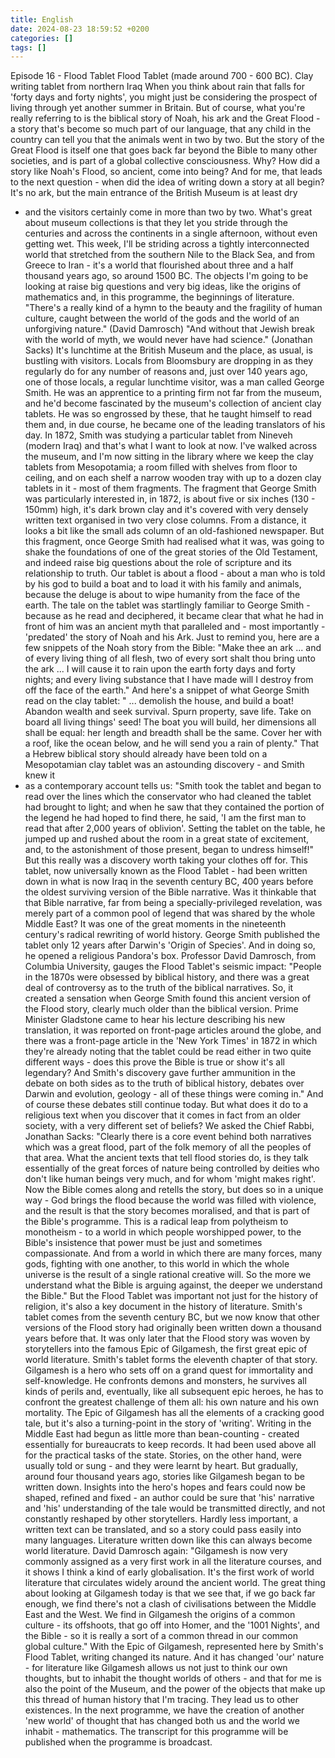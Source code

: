```yaml
---
title: English
date: 2024-08-23 18:59:52 +0200
categories: []
tags: []
---
```


Episode 16 - Flood Tablet
Flood Tablet (made around 700 - 600 BC). Clay writing tablet from northern Iraq
When you think about rain that falls for 'forty days and forty nights', you might just be considering the prospect of living through yet another summer in Britain. But of course, what you're really referring to is the biblical story of Noah, his ark and the Great Flood - a story that's become so much part of our language, that any child in the country can tell you that the animals went in two by two. But the story of the Great Flood is itself one that goes back far beyond the Bible to many other societies, and is part of a global collective consciousness. Why? How did a story like Noah's Flood, so ancient, come into being? And for me, that leads to the next question - when did the idea of writing down a story at all begin?
It's no ark, but the main entrance of the British Museum is at least dry
-	and the visitors certainly come in more than two by two. What's great about museum collections is that they let you stride through the centuries and across the continents in a single afternoon, without even getting wet. This week, I'll be striding across a tightly interconnected world that stretched from the southern Nile to the Black Sea, and from Greece to Iran - it's a world that flourished about three and a half thousand years ago, so around 1500 BC. The objects I'm going to be looking at raise big questions and very big ideas, like the origins of mathematics and, in this programme, the beginnings of literature.
"There's a really kind of a hymn to the beauty and the fragility of human culture, caught between the world of the gods and the world of an unforgiving nature." (David Damrosch)
"And without that Jewish break with the world of myth, we would never have had science." (Jonathan Sacks)
It's lunchtime at the British Museum and the place, as usual, is bustling with visitors. Locals from Bloomsbury are dropping in as they regularly do for any number of reasons and, just over 140 years ago, one of those locals, a regular lunchtime visitor, was a man called George Smith. He was an apprentice to a printing firm not far from the museum, and he'd become fascinated by the museum's collection of ancient clay tablets. He was so engrossed by these, that he taught himself to read them and, in due course, he became one of the leading translators of his day. In 1872, Smith was studying a particular tablet from Nineveh (modern Iraq) and that's what I want to look at now.
I've walked across the museum, and I'm now sitting in the library where we keep the clay tablets from Mesopotamia; a room filled with shelves from floor to ceiling, and on each shelf a narrow wooden tray with up to a dozen clay tablets in it - most of them fragments. The fragment that George Smith was particularly interested in, in 1872, is about five or six inches (130 - 150mm) high, it's dark brown clay and it's covered with very densely written text organised in two very close columns. From a distance, it looks a bit like the small ads column of an old-fashioned newspaper. But this fragment, once George Smith had realised what it was, was going to shake the foundations of one of the great stories of the Old Testament, and indeed raise big questions about the role of scripture and its relationship to truth.
Our tablet is about a flood - about a man who is told by his god to build a boat and to load it with his family and animals, because the deluge is
about to wipe humanity from the face of the earth. The tale on the tablet was startlingly familiar to George Smith - because as he read and deciphered, it became clear that what he had in front of him was an ancient myth that paralleled and - most importantly - 'predated' the story of Noah and his Ark. Just to remind you, here are a few snippets of the Noah story from the Bible:
"Make thee an ark ... and of every living thing of all flesh, two of every sort shalt thou bring unto the ark ... I will cause it to rain upon the earth forty days and forty nights; and every living substance that I have made will I destroy from off the face of the earth."
And here's a snippet of what George Smith read on the clay tablet:
" ... demolish the house, and build a boat! Abandon wealth and seek survival. Spurn property, save life. Take on board all living things' seed! The boat you will build, her dimensions all shall be equal: her length and breadth shall be the same. Cover her with a roof, like the ocean below, and he will send you a rain of plenty."
That a Hebrew biblical story should already have been told on a Mesopotamian clay tablet was an astounding discovery - and Smith knew it
-	as a contemporary account tells us:
"Smith took the tablet and began to read over the lines which the conservator who had cleaned the tablet had brought to light; and when he saw that they contained the portion of the legend he had hoped to find there, he said, 'I am the first man to read that after 2,000 years of oblivion'. Setting the tablet on the table, he jumped up and rushed about the room in a great state of excitement, and, to the astonishment of those present, began to undress himself!"
But this really was a discovery worth taking your clothes off for. This tablet, now universally known as the Flood Tablet - had been written down in what is now Iraq in the seventh century BC, 400 years before the oldest surviving version of the Bible narrative. Was it thinkable that that Bible narrative, far from being a specially-privileged revelation, was merely part of a common pool of legend that was shared by the whole Middle East?
It was one of the great moments in the nineteenth century's radical rewriting of world history. George Smith published the tablet only 12 years after Darwin's 'Origin of Species'. And in doing so, he opened a religious Pandora's box. Professor David Damrosch, from Columbia University, gauges the Flood Tablet's seismic impact:
"People in the 1870s were obsessed by biblical history, and there was a great deal of controversy as to the truth of the biblical narratives. So, it created a sensation when George Smith found this ancient version of the Flood story, clearly much older than the biblical version. Prime Minister Gladstone came to hear his lecture describing his new translation, it was reported on front-page articles around the globe, and there was a front-page article in the 'New York Times' in 1872 in which they're already noting that the tablet could be read either in two quite different ways - does this prove the Bible is true or show it's all legendary? And Smith's discovery gave further ammunition in the debate on both sides as to the truth of biblical history, debates over Darwin and evolution, geology - all of these things were coming in."
And of course these debates still continue today. But what does it do to a religious text when you discover that it comes in fact from an older
society, with a very different set of beliefs? We asked the Chief Rabbi, Jonathan Sacks:
"Clearly there is a core event behind both narratives which was a great flood, part of the folk memory of all the peoples of that area. What the ancient texts that tell flood stories do, is they talk essentially of the great forces of nature being controlled by deities who don't like human beings very much, and for whom 'might makes right'. Now the Bible comes along and retells the story, but does so in a unique way - God brings the flood because the world was filled with violence, and the result is that the story becomes moralised, and that is part of the Bible's programme. This is a radical leap from polytheism to monotheism - to a world in which people worshipped power, to the Bible's insistence that power must be just and sometimes compassionate. And from a world in which there are many forces, many gods, fighting with one another, to this world in which the whole universe is the result of a single rational creative will. So the more we understand what the Bible is arguing against, the deeper we understand the Bible."
But the Flood Tablet was important not just for the history of religion, it's also a key document in the history of literature. Smith's tablet comes from the seventh century BC, but we now know that other versions of the Flood story had originally been written down a thousand years before that. It was only later that the Flood story was woven by storytellers into the famous Epic of Gilgamesh, the first great epic of world literature. Smith's tablet forms the eleventh chapter of that story. Gilgamesh is a hero who sets off on a grand quest for immortality and self-knowledge. He confronts demons and monsters, he survives all kinds of perils and, eventually, like all subsequent epic heroes, he has to confront the greatest challenge of them all: his own nature and his own mortality. The Epic of Gilgamesh has all the elements of a cracking good tale, but it's also a turning-point in the story of 'writing'. Writing in the Middle East had begun as little more than bean-counting - created essentially for bureaucrats to keep records. It had been used above all for the practical tasks of the state. Stories, on the other hand, were usually told or sung - and they were learnt by heart.
But gradually, around four thousand years ago, stories like Gilgamesh began to be written down. Insights into the hero's hopes and fears could now be shaped, refined and fixed - an author could be sure that 'his' narrative and 'his' understanding of the tale would be transmitted directly, and not constantly reshaped by other storytellers. Hardly less important, a written text can be translated, and so a story could pass easily into many languages. Literature written down like this can always become world literature. David Damrosch again:
"Gilgamesh is now very commonly assigned as a very first work in all the literature courses, and it shows I think a kind of early globalisation. It's the first work of world literature that circulates widely around the ancient world. The great thing about looking at Gilgamesh today is that we see that, if we go back far enough, we find there's not a clash of civilisations between the Middle East and the West. We find in Gilgamesh the origins of a common culture - its offshoots, that go off into Homer, and the '1001 Nights', and the Bible - so it is really a sort of a common thread in our common global culture."
With the Epic of Gilgamesh, represented here by Smith's Flood Tablet, writing changed its nature. And it has changed 'our' nature - for literature like Gilgamesh allows us not just to think our own thoughts, but to inhabit the thought worlds of others - and that for me is also the point of the Museum, and the power of the objects that make up this
thread of human history that I'm tracing. They lead us to other existences.
In the next programme, we have the creation of another 'new world' of thought that has changed both us and the world we inhabit - mathematics.
The transcript for this programme will be published when the programme is broadcast.